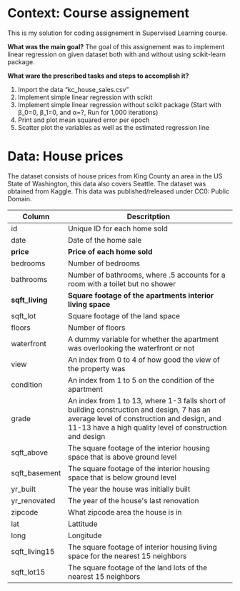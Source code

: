 # Context: Course assignement
This is my solution for coding assignement in Supervised Learning course.

**What was the main goal?**
The goal of this assignement was to implement linear regression on given dataset both with and without using scikit-learn package.

**What ware the prescribed tasks and steps to accomplish it?**
1. Import the data “kc_house_sales.csv”
2. Implement simple linear regression with scikit
3. Implement simple linear regression without scikit package (Start with β_0=0, β_1=0, and α=?, Run for 1,000 iterations)
4. Print and plot mean squared error per epoch
5. Scatter plot the variables as well as the estimated regression line

# Data: House prices
The dataset consists of house prices from King County an area in the US State of Washington, this data also covers Seattle. The dataset was obtained from Kaggle. This data was published/released under CC0: Public Domain.

| Column | Descritption |
| --- | --- |
| id | Unique ID for each home sold |
| date | Date of the home sale |
| **price** | **Price of each home sold** |
| bedrooms | Number of bedrooms |
| bathrooms | Number of bathrooms, where .5 accounts for a room with a toilet but no shower |
| **sqft_living** | **Square footage of the apartments interior living space** |
| sqft_lot | Square footage of the land space |
| floors | Number of floors |
| waterfront | A dummy variable for whether the apartment was overlooking the waterfront or not |
| view | An index from 0 to 4 of how good the view of the property was |
| condition | An index from 1 to 5 on the condition of the apartment |
| grade | An index from 1 to 13, where 1-3 falls short of building construction and design, 7 has an average level of construction and design, and 11-13 have a high quality level of construction and design |
| sqft_above | The square footage of the interior housing space that is above ground level |
| sqft_basement | The square footage of the interior housing space that is below ground level |
| yr_built | The year the house was initially built |
| yr_renovated | The year of the house's last renovation |
| zipcode | What zipcode area the house is in |
| lat | Lattitude |
| long | Longitude |
| sqft_living15 | The square footage of interior housing living space for the nearest 15 neighbors |
| sqft_lot15 | The square footage of the land lots of the nearest 15 neighbors  |
